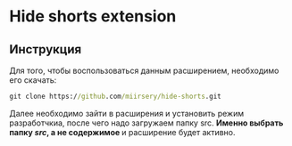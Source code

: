# Hide shorts extension

## Инструкция
Для того, чтобы воспользоваться данным расширением, необходимо его скачать:
```cmd
git clone https://github.com/miirsery/hide-shorts.git
```
Далее необходимо зайти в расширения и установить режим разработчкиа, после чего надо загружаем папку src. <b>Именно выбрать папку <i>src</i>, а не содержимое </b> и расширение будет активно.
